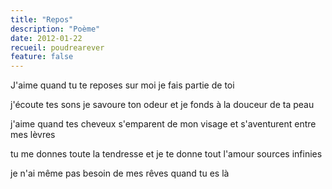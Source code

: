 ```yaml
---
title: "Repos"
description: "Poème"
date: 2012-01-22
recueil: poudrearever
feature: false
---
```


J'aime quand tu te reposes sur moi
je fais partie de toi

j'écoute tes sons
je savoure ton odeur
et je fonds à la douceur de ta peau

j'aime quand tes cheveux s'emparent de mon visage
et s'aventurent entre mes lèvres

tu me donnes toute la tendresse et je te donne tout l'amour
sources infinies

je n'ai même pas besoin de mes rêves quand tu es là
